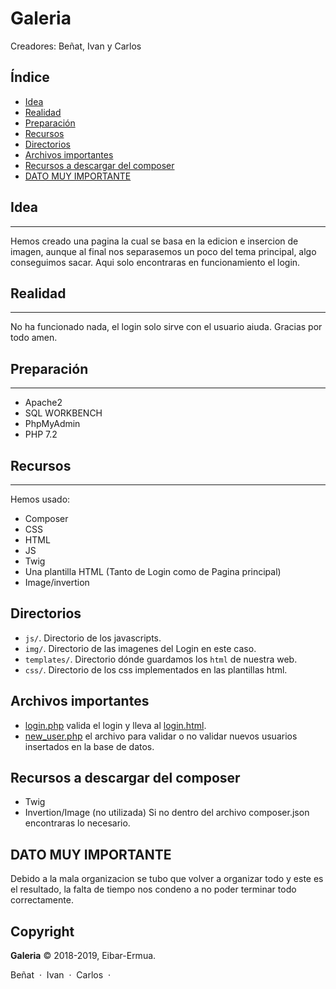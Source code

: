 # Galeria


 Creadores: Beñat, Ivan y Carlos

## Índice

* [Idea](#idea)
* [Realidad](#realidad)
* [Preparación](#preparación)
* [Recursos](#recursos)
* [Directorios](#directorios)
* [Archivos importantes](#Archivos-importantes)
* [Recursos a descargar del composer](#Recursos-a-descargar-del-composer)
* [DATO MUY IMPORTANTE](#DATO-MUY-IMPORTANTE)


## Idea
-------
Hemos creado una pagina la cual se basa en la edicion e insercion de imagen, aunque al final nos separasemos un poco del tema principal, algo conseguimos sacar. Aqui solo encontraras en funcionamiento el login. 




## Realidad
-------
No ha funcionado nada, el login solo sirve con el usuario aiuda. Gracias por todo amen. 




## Preparación
-------
- Apache2
- SQL WORKBENCH
- PhpMyAdmin
- PHP 7.2


## Recursos 
-------
Hemos usado:

- Composer
- CSS
- HTML
- JS
- Twig
- Una plantilla HTML (Tanto de Login como de Pagina principal)
- Image/invertion



Directorios
-------

- `js/`. Directorio de los javascripts.
- `img/`. Directorio de las imagenes del Login en este caso.
- `templates/`. Directorio dónde guardamos los `html` de nuestra web.
- `css/`. Directorio de los css implementados en las plantillas html.



Archivos importantes
-------

- [login.php](login.php) valida el login y lleva al [login.html](templates/login.html).
- [new_user.php](new_user.php) el archivo para validar o no validar nuevos usuarios insertados en la base de datos.



Recursos a descargar del composer
-------
- Twig
- Invertion/Image (no utilizada)
Si no dentro del archivo composer.json encontraras lo necesario.



DATO MUY IMPORTANTE
-------
Debido a la mala organizacion se tubo que volver a organizar todo y este es el resultado, la falta de tiempo nos condeno a no poder terminar todo correctamente.


Copyright
------



**Galeria** © 2018-2019, Eibar-Ermua.<br>



 Beñat &nbsp;&middot;&nbsp;
 Ivan &nbsp;&middot;&nbsp;
 Carlos &nbsp;&middot;&nbsp;


